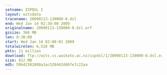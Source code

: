 ```yaml
---
setname: ISPDSL I
layout: witsdata
tracename: 20090113-130000-0.dsl
end: Wed Jan 14 02:30:00 2009
originalname: 20090113-130000-0.dsl.erf
gzsize: 360 MB
len: 0:30:00
start: Wed Jan 14 02:00:01 2009
totalwirelen: 6,528 MB
pkts: 11 million
download: ftp://wits.cs.waikato.ac.nz/ispdsl/1/20090113-130000-0.dsl.erf.gz
size: 912 MB
md5: 59b42382888a1ac528442dd6fe7c22aa
---
```

